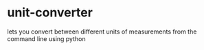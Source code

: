 # unit-converter
lets you convert between different units of measurements from the command line using python
